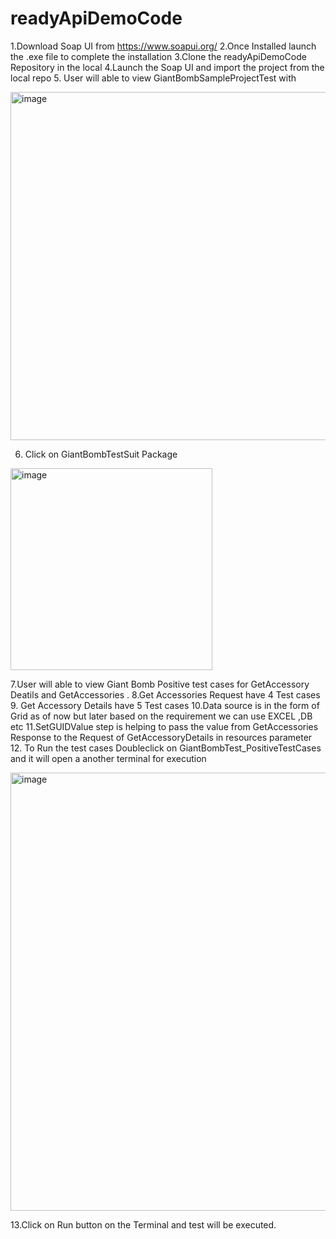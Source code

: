 # readyApiDemoCode

1.Download Soap UI from https://www.soapui.org/
2.Once Installed launch the .exe file to complete the installation
3.Clone the readyApiDemoCode Repository in the local
4.Launch the Soap UI and import the project from the local repo
5. User will able to view GiantBombSampleProjectTest with

<img width="557" alt="image" src="https://user-images.githubusercontent.com/72442687/206074491-25aa6185-1dad-41b3-9b1f-480bcce653d0.png">


6. Click on GiantBombTestSuit Package 


<img width="323" alt="image" src="https://user-images.githubusercontent.com/72442687/206074835-01da1ce2-0be2-4533-9d28-013a74e678cb.png">


7.User will able to view Giant Bomb Positive test cases for GetAccessory Deatils and GetAccessories .
8.Get Accessories Request have 4 Test cases
9. Get Accessory Details have 5 Test cases
10.Data source is in the form of Grid as of now but later based on the requirement we can use EXCEL ,DB etc
11.SetGUIDValue step is helping to pass the value from GetAccessories Response to the Request of GetAccessoryDetails in resources parameter
12. To Run the test cases Doubleclick on GiantBombTest_PositiveTestCases and it will open a another terminal for execution 


<img width="701" alt="image" src="https://user-images.githubusercontent.com/72442687/206075676-13bf6150-2496-4e2b-81d8-f401867ff870.png">

13.Click on Run button on the Terminal and test will be executed.

